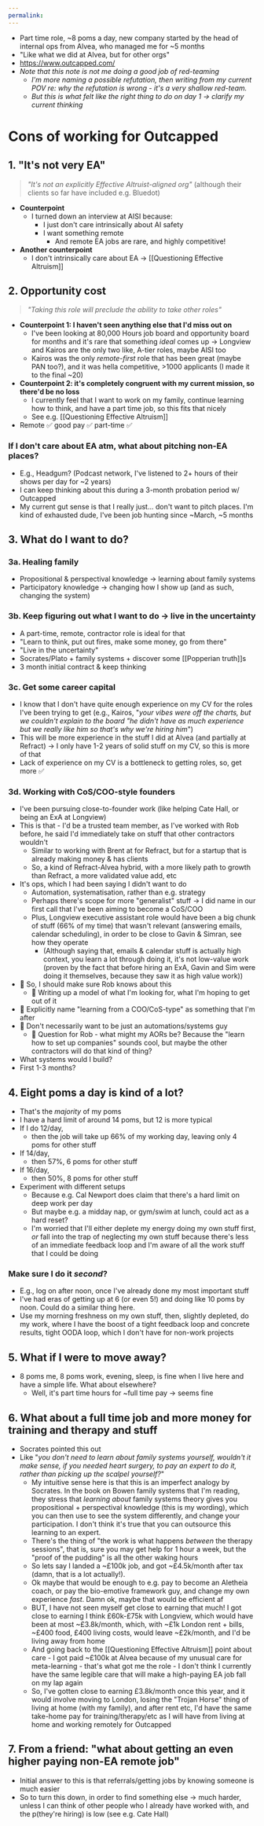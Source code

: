```yaml
---
permalink: 
---
```


- Part time role, ~8 poms a day, new company started by the head of internal ops from Alvea, who managed me for ~5 months
- "Like what we did at Alvea, but for other orgs"
- https://www.outcapped.com/
- *Note that this note is not me doing a good job of red-teaming*
	- *I'm more naming a possible refutation, then writing from my current POV re: why the refutation is wrong - it's a very shallow red-team.* 
	- *But this is what felt like the right thing to do on day 1 → clarify my current thinking*
# Cons of working for Outcapped
## 1. "It's not very EA"
> *"It's not an explicitly Effective Altruist-aligned org"* (although their clients so far have included e.g. Bluedot)
- **Counterpoint** 
	- I turned down an interview at AISI because: 
		- I just don't care intrinsically about AI safety
		- I want something remote
			- And remote EA jobs are rare, and highly competitive!
- **Another counterpoint** 
	- I don't intrinsically care about EA → [[Questioning Effective Altruism]]
## 2. Opportunity cost
> *"Taking this role will preclude the ability to take other roles"*
- **Counterpoint 1: I haven't seen anything else that I'd miss out on**
	- I've been looking at 80,000 Hours job board and opportunity board for months and it's rare that something *ideal* comes up → Longview and Kairos are the only two like, A-tier roles, maybe AISI too
	- Kairos was the only *remote-first* role that has been great (maybe PAN too?), and it was hella competitive, >1000 applicants (I made it to the final ~20)
- **Counterpoint 2: it's completely congruent with my current mission, so there'd be no loss**
	- I currently feel that I want to work on my family, continue learning how to think, and have a part time job, so this fits that nicely
	- See e.g. [[Questioning Effective Altruism]]
- Remote ✅ good pay ✅ part-time ✅
### If I don't care about EA atm, what about pitching non-EA places?
- E.g., Headgum? (Podcast network, I've listened to 2+ hours of their shows per day for ~2 years)
- I can keep thinking about this during a 3-month probation period w/ Outcapped
- My current gut sense is that I really just... don't want to pitch places. I'm kind of exhausted dude, I've been job hunting since ~March, ~5 months
## 3. What do I want to do?
### 3a. Healing family
- Propositional & perspectival knowledge → learning about family systems
- Participatory knowledge → changing how I show up (and as such, changing the system)
### 3b. Keep figuring out what I want to do → live in the uncertainty
- A part-time, remote, contractor role is ideal for that
- "Learn to think, put out fires, make some money, go from there"
- "Live in the uncertainty"
- Socrates/Plato + family systems + discover some [[Popperian truth]]s
- 3 month initial contract & keep thinking
### 3c. Get some career capital
- I know that I don't have quite enough experience on my CV for the roles I've been trying to get (e.g., Kairos, "*your vibes were off the charts, but we couldn't explain to the board "he didn't have as much experience but we really like him so that's why we're hiring him*")
- This will be more experience in the stuff I did at Alvea (and partially at Refract) → I only have 1-2 years of solid stuff on my CV, so this is more of that
- Lack of experience on my CV is a bottleneck to getting roles, so, get more ✅
### 3d. Working with CoS/COO-style founders
- I've been pursuing close-to-founder work (like helping Cate Hall, or being an ExA at Longview)
- This is that - I'd be a trusted team member, as I've worked with Rob before, he said I'd immediately take on stuff that other contractors wouldn't
	- Similar to working with Brent at for Refract, but for a startup that is already making money & has clients
	- So, a kind of Refract-Alvea hybrid, with a more likely path to growth than Refract, a more validated value add, etc
- It's ops, which I had been saying I didn't want to do
	- Automation, systematisation, rather than e.g. strategy
	- Perhaps there's scope for more "generalist" stuff → I did name in our first call that I've been aiming to become a CoS/COO
	- Plus, Longview executive assistant role would have been a big chunk of stuff (66% of my time) that wasn't relevant (answering emails, calendar scheduling), in order to be close to Gavin & Simran, see how they operate
		- (Although saying that, emails & calendar stuff is actually high context, you learn a lot through doing it, it's not low-value work (proven by the fact that before hiring an ExA, Gavin and Sim were doing it themselves, because they saw it as high value work))
- 🚨 So, I should make sure Rob knows about this
	- 🚨 Writing up a model of what I'm looking for, what I'm hoping to get out of it
- 🚨 Explicitly name "learning from a COO/CoS-type" as something that I'm after
- 🚨 Don't necessarily want to be just an automations/systems guy
	- 🚨 Question for Rob - what might my AORs be? Because the "learn how to set up companies" sounds cool, but maybe the other contractors will do that kind of thing?
- What systems would I build?
- First 1-3 months?
## 4. Eight poms a day is kind of a lot?
- That's the *majority* of my poms
- I have a hard limit of around 14 poms, but 12 is more typical
- If I do 12/day, 
	- then the job will take up 66% of my working day, leaving only 4 poms for other stuff
- If 14/day, 
	- then 57%, 6 poms for other stuff
- If 16/day, 
	- then 50%, 8 poms for other stuff
- Experiment with different setups
	- Because e.g. Cal Newport does claim that there's a hard limit on deep work per day
	- But maybe e.g. a midday nap, or gym/swim at lunch, could act as a hard reset?
	- I'm worried that I'll either deplete my energy doing my own stuff first, *or* fall into the trap of neglecting my own stuff because there's less of an immediate feedback loop and I'm aware of all the work stuff that I could be doing
### Make sure I do it *second*?
- E.g., log on after noon, once I've already done my most important stuff
- I've had eras of getting up at 6 (or even 5!) and doing like 10 poms by noon. Could do a similar thing here. 
- Use my morning freshness on my own stuff, then, slightly depleted, do my work, where I have the boost of a tight feedback loop and concrete results, tight OODA loop, which I don't have for non-work projects
## 5. What if I were to move away?
- 8 poms me, 8 poms work, evening, sleep, is fine when I live here and have a simple life. What about elsewhere?
	- Well, it's part time hours for ~full time pay → seems fine
## 6. What about a full time job and more money for training and therapy and stuff
- Socrates pointed this out
- Like "*you don't need to learn about family systems yourself, wouldn't it make sense, if you needed heart surgery, to pay an expert to do it, rather than picking up the scalpel yourself?*"
	- My intuitive sense here is that this is an imperfect analogy by Socrates. In the book on Bowen family systems that I'm reading, they stress that *learning* *about* family systems theory gives you propositional + perspectival knowledge (this is my wording), which you can then use to see the system differently, and change your participation. I don't think it's true that you can outsource this learning to an expert.
	- There's the thing of "the work is what happens *between* the therapy sessions", that is, sure you may get help for 1 hour a week, but the "proof of the pudding" is all the other waking hours
	- So lets say I landed a ~£100k job, and got ~£4.5k/month after tax (damn, that is a lot actually!).
	- Ok maybe that would be enough to e.g. pay to become an Aletheia coach, or pay the bio-emotive framework guy, and change my own experience *fast*. Damn ok, maybe that would be efficient af
	- BUT, I have not seen myself get close to earning that much! I got close to earning I think £60k-£75k with Longview, which would have been at most ~£3.8k/month, which, with ~£1k London rent + bills, ~£400 food, £400 living costs, would leave ~£2k/month, and I'd be living away from home
	- And going back to the [[Questioning Effective Altruism]] point about care - I got paid ~£100k at Alvea because of my unusual care for meta-learning - that's what got me the role - I don't think I currently have the same legible care that will make a high-paying EA job fall on my lap again
	- So, I've gotten close to earning £3.8k/month once this year, and it would involve moving to London, losing the "Trojan Horse" thing of living at home (with my family), and after rent etc, I'd have the same take-home pay for training/therapy/etc as I will have from living at home and working remotely for Outcapped
## 7. From a friend: "what about getting an even higher paying non-EA remote job"
- Initial answer to this is that referrals/getting jobs by knowing someone is much easier
- So to turn this down, in order to find something else → much harder, unless I can think of other people who I already have worked with, and the p(they're hiring) is low (see e.g. Cate Hall)